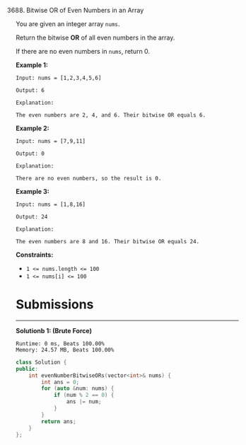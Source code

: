 3688. Bitwise OR of Even Numbers in an Array

You are given an integer array `nums`.

Return the bitwise **OR** of all even numbers in the array.

If there are no even numbers in `nums`, return 0.

 

**Example 1:**
```
Input: nums = [1,2,3,4,5,6]

Output: 6

Explanation:

The even numbers are 2, 4, and 6. Their bitwise OR equals 6.
```

**Example 2:**
```
Input: nums = [7,9,11]

Output: 0

Explanation:

There are no even numbers, so the result is 0.
```

**Example 3:**
```
Input: nums = [1,8,16]

Output: 24

Explanation:

The even numbers are 8 and 16. Their bitwise OR equals 24.
```
 

**Constraints:**

* `1 <= nums.length <= 100`
* `1 <= nums[i] <= 100`

# Submissions
---
**Solutionb 1: (Brute Force)**
```
Runtime: 0 ms, Beats 100.00%
Memory: 24.57 MB, Beats 100.00%
```
```c++
class Solution {
public:
    int evenNumberBitwiseORs(vector<int>& nums) {
        int ans = 0;
        for (auto &num: nums) {
            if (num % 2 == 0) {
                ans |= num;
            }
        }
        return ans;
    }
};
```
